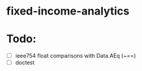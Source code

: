 # fixed-income-analytics

Todo:
=====

- [ ] ieee754 float comparisons with Data.AEq (~==)
- [ ] doctest
